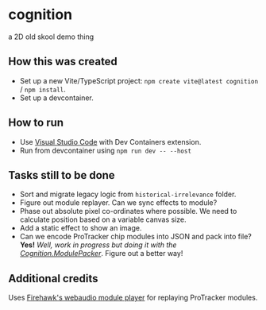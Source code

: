 # cognition

a 2D old skool demo thing

## How this was created

- Set up a new Vite/TypeScript project: `npm create vite@latest cognition` / `npm install`.
- Set up a devcontainer.

## How to run

- Use [Visual Studio Code](https://code.visualstudio.com/) with Dev Containers extension.
- Run from devcontainer using `npm run dev -- --host`

## Tasks still to be done

- Sort and migrate legacy logic from `historical-irrelevance` folder.
- Figure out module replayer. Can we sync effects to module?
- Phase out absolute pixel co-ordinates where possible. We need to calculate position based on a variable canvas size.
- Add a static effect to show an image.
- Can we encode ProTracker chip modules into JSON and pack into file? **Yes!** _Well, work in progress but doing it with the [Cognition.ModulePacker](https://github.com/rarelyprolific/Cognition.ModulePacker)_. Figure out a better way!

## Additional credits

Uses [Firehawk's webaudio module player](https://github.com/jhalme/webaudio-mod-player) for replaying ProTracker modules.
